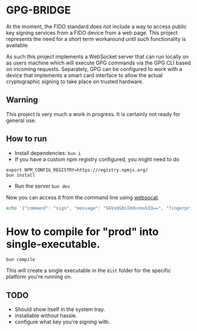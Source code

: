 # GPG-BRIDGE

At the moment, the FIDO standard does not include a way to access public
key signing services from a FIDO device from a web page. This project
represents the need for a short term workaround until such functionality
is available.

As such this project implements a WebSocket server that can run locally on
as users machine which will  execute GPG commands via the GPG CLI based on
incoming requests.  Separately, GPG can be configured to work with a device
that implements a smart card interface to allow the actual cryptographic
signing to take place on trusted hardware.

## Warning

This project is very much a work in progress. It is certainly not
ready for general use.

## How to run

- Install dependencies: `bun i`
- If you have a custom npm registry configured, you might need to do

```
export NPM_CONFIG_REGISTRY=https://registry.npmjs.org/
bun install
```

- Run the server `bun dev`

Now you can access it from the command line using [websocat](https://github.com/vi/websocat).

```bash
echo '{"command": "sign", "message": "SGVsbG8sIHdvcmxkIQ==", "fingerprint": "YOUR_GPG_KEY_FINGERPRINT"}' | websocat ws://localhost:5151
```

# How to compile for "prod" into single-executable.

`bun compile`

This will create a single executable in the `dist` folder for the specific platform you're running on.

## TODO

- Should show itself in the system tray.
- installable without hassle.
- configure what key you're signing with.
